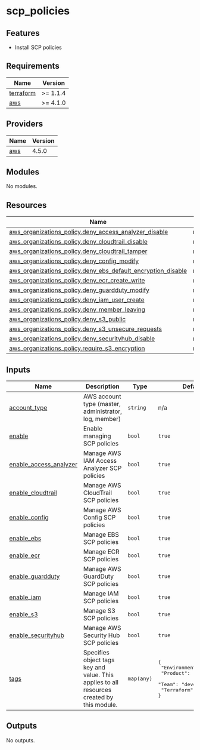 # scp_policies

## Features

- Install SCP policies

<!-- BEGINNING OF PRE-COMMIT-TERRAFORM DOCS HOOK -->
## Requirements

| Name | Version |
|------|---------|
| <a name="requirement_terraform"></a> [terraform](#requirement\_terraform) | >= 1.1.4 |
| <a name="requirement_aws"></a> [aws](#requirement\_aws) | >= 4.1.0 |

## Providers

| Name | Version |
|------|---------|
| <a name="provider_aws"></a> [aws](#provider\_aws) | 4.5.0 |

## Modules

No modules.

## Resources

| Name | Type |
|------|------|
| [aws_organizations_policy.deny_access_analyzer_disable](https://registry.terraform.io/providers/hashicorp/aws/latest/docs/resources/organizations_policy) | resource |
| [aws_organizations_policy.deny_cloudtrail_disable](https://registry.terraform.io/providers/hashicorp/aws/latest/docs/resources/organizations_policy) | resource |
| [aws_organizations_policy.deny_cloudtrail_tamper](https://registry.terraform.io/providers/hashicorp/aws/latest/docs/resources/organizations_policy) | resource |
| [aws_organizations_policy.deny_config_modify](https://registry.terraform.io/providers/hashicorp/aws/latest/docs/resources/organizations_policy) | resource |
| [aws_organizations_policy.deny_ebs_default_encryption_disable](https://registry.terraform.io/providers/hashicorp/aws/latest/docs/resources/organizations_policy) | resource |
| [aws_organizations_policy.deny_ecr_create_write](https://registry.terraform.io/providers/hashicorp/aws/latest/docs/resources/organizations_policy) | resource |
| [aws_organizations_policy.deny_guardduty_modify](https://registry.terraform.io/providers/hashicorp/aws/latest/docs/resources/organizations_policy) | resource |
| [aws_organizations_policy.deny_iam_user_create](https://registry.terraform.io/providers/hashicorp/aws/latest/docs/resources/organizations_policy) | resource |
| [aws_organizations_policy.deny_member_leaving](https://registry.terraform.io/providers/hashicorp/aws/latest/docs/resources/organizations_policy) | resource |
| [aws_organizations_policy.deny_s3_public](https://registry.terraform.io/providers/hashicorp/aws/latest/docs/resources/organizations_policy) | resource |
| [aws_organizations_policy.deny_s3_unsecure_requests](https://registry.terraform.io/providers/hashicorp/aws/latest/docs/resources/organizations_policy) | resource |
| [aws_organizations_policy.deny_securityhub_disable](https://registry.terraform.io/providers/hashicorp/aws/latest/docs/resources/organizations_policy) | resource |
| [aws_organizations_policy.require_s3_encryption](https://registry.terraform.io/providers/hashicorp/aws/latest/docs/resources/organizations_policy) | resource |

## Inputs

| Name | Description | Type | Default | Required |
|------|-------------|------|---------|:--------:|
| <a name="input_account_type"></a> [account\_type](#input\_account\_type) | AWS account type (master, administrator, log, member) | `string` | n/a | yes |
| <a name="input_enable"></a> [enable](#input\_enable) | Enable managing SCP policies | `bool` | `true` | no |
| <a name="input_enable_access_analyzer"></a> [enable\_access\_analyzer](#input\_enable\_access\_analyzer) | Manage AWS IAM Access Analyzer SCP policies | `bool` | `true` | no |
| <a name="input_enable_cloudtrail"></a> [enable\_cloudtrail](#input\_enable\_cloudtrail) | Manage AWS CloudTrail SCP policies | `bool` | `true` | no |
| <a name="input_enable_config"></a> [enable\_config](#input\_enable\_config) | Manage AWS Config SCP policies | `bool` | `true` | no |
| <a name="input_enable_ebs"></a> [enable\_ebs](#input\_enable\_ebs) | Manage EBS SCP policies | `bool` | `true` | no |
| <a name="input_enable_ecr"></a> [enable\_ecr](#input\_enable\_ecr) | Manage ECR SCP policies | `bool` | `true` | no |
| <a name="input_enable_guardduty"></a> [enable\_guardduty](#input\_enable\_guardduty) | Manage AWS GuardDuty SCP policies | `bool` | `true` | no |
| <a name="input_enable_iam"></a> [enable\_iam](#input\_enable\_iam) | Manage IAM SCP policies | `bool` | `true` | no |
| <a name="input_enable_s3"></a> [enable\_s3](#input\_enable\_s3) | Manage S3 SCP policies | `bool` | `true` | no |
| <a name="input_enable_securityhub"></a> [enable\_securityhub](#input\_enable\_securityhub) | Manage AWS Security Hub SCP policies | `bool` | `true` | no |
| <a name="input_tags"></a> [tags](#input\_tags) | Specifies object tags key and value. This applies to all resources created by this module. | `map(any)` | <pre>{<br>  "Environment": "infra",<br>  "Product": "security",<br>  "Team": "devops",<br>  "Terraform": true<br>}</pre> | no |

## Outputs

No outputs.
<!-- END OF PRE-COMMIT-TERRAFORM DOCS HOOK -->
